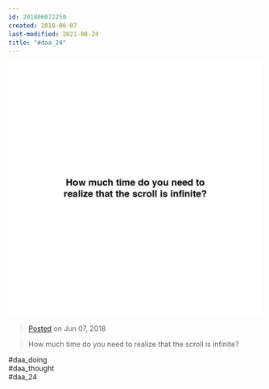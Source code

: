 ```yaml
---
id: 201806072250
created: 2018-06-07
last-modified: 2021-08-24
title: "#daa_24"
---
```

![](../assets/201806072250.jpg)

>[Posted]([[202106221357]]) on Jun 07, 2018

>How much time do you need to realize that the scroll is infinite?

#daa_doing  
#daa_thought  
#daa_24